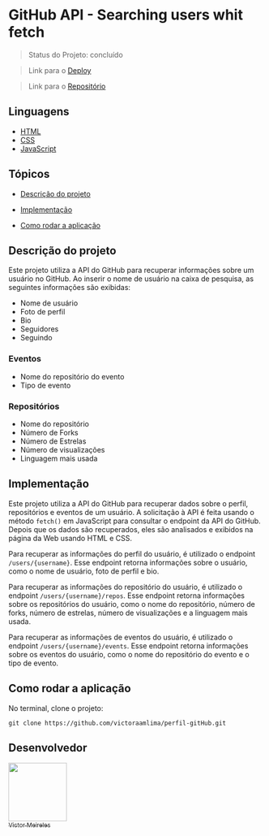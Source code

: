 # GitHub API - Searching users whit fetch

> Status do Projeto: concluído

>Link para o [Deploy](https://victoraamlima.github.io/perfil-gitHub/)

>Link para o [Repositório](https://github.com/victoraamlima/perfil-gitHub)

## Linguagens

- [HTML](https://developer.mozilla.org/pt-BR/docs/Learn/Getting_started_with_the_web/HTML_basics)
- [CSS](https://developer.mozilla.org/pt-BR/docs/Web/CSS/)
- [JavaScript](https://developer.mozilla.org/pt-BR/docs/Web/JavaScript/)

## Tópicos

- [Descrição do projeto](#descrição-do-projeto)

- [Implementação](#implementação)

- [Como rodar a aplicação](#como-rodar-a-aplicação)

## Descrição do projeto

Este projeto utiliza a API do GitHub para recuperar informações sobre um usuário no GitHub. Ao inserir o nome de usuário na caixa de pesquisa, as seguintes informações são exibidas:

- Nome de usuário
- Foto de perfil
- Bio
- Seguidores
- Seguindo

### Eventos

- Nome do repositório do evento
- Tipo de evento

### Repositórios

- Nome do repositório
- Número de Forks
- Número de Estrelas
- Número de visualizações
- Linguagem mais usada

## Implementação

Este projeto utiliza a API do GitHub para recuperar dados sobre o perfil, repositórios e eventos de um usuário. A solicitação à API é feita usando o método `fetch()` em JavaScript para consultar o endpoint da API do GitHub. Depois que os dados são recuperados, eles são analisados e exibidos na página da Web usando HTML e CSS.

Para recuperar as informações do perfil do usuário, é utilizado o endpoint `/users/{username}`. Esse endpoint retorna informações sobre o usuário, como o nome de usuário, foto de perfil e bio.

Para recuperar as informações do repositório do usuário, é utilizado o endpoint `/users/{username}/repos`. Esse endpoint retorna informações sobre os repositórios do usuário, como o nome do repositório, número de forks, número de estrelas, número de visualizações e a linguagem mais usada.

Para recuperar as informações de eventos do usuário, é utilizado o endpoint `/users/{username}/events`. Esse endpoint retorna informações sobre os eventos do usuário, como o nome do repositório do evento e o tipo de evento.

## Como rodar a aplicação

No terminal, clone o projeto:

```
git clone https://github.com/victoraamlima/perfil-gitHub.git
```

## Desenvolvedor

[<img src="https://avatars.githubusercontent.com/u/62892816?v=4" width=115><br><sub>Victor Meireles</sub>](https://github.com/victoraamlima)
